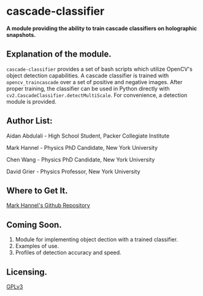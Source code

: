 # cascade-classifier

<b> A module providing the ability to train cascade classifiers on holographic snapshots. </b>

## Explanation of the module.
`cascade-classifier` provides a set of bash scripts which utilize OpenCV's object detection capabilities. A cascade classifier is trained with `opencv_traincascade` over a set of positive and negative images. After proper training, the classifier can be used in Python directly with `cv2.CascadeClassifier.detectMultiScale`. For convenience, a detection module is provided.

## Author List:
Aidan Abdulali - High School Student, Packer Collegiate Institute

Mark Hannel - Physics PhD Candidate, New York University

Chen Wang - Physics PhD Candidate, New York University

David Grier - Physics Professor, New York University

## Where to Get It.
[Mark Hannel's Github Repository](https://github.com/markhannel/cascade-classifier)

## Coming Soon.
1. Module for implementing object dection with a trained classifier.
2. Examples of use.
3. Profiles of detection accuracy and speed.

## Licensing.
[GPLv3](https://www.gnu.org/licenses/gpl-3.0.html)
